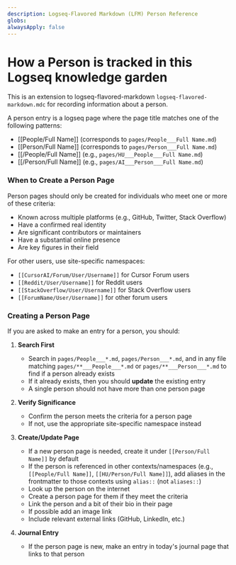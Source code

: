 ```yaml
---
description: Logseq-Flavored Markdown (LFM) Person Reference
globs: 
alwaysApply: false
---
```

# How a Person is tracked in this Logseq knowledge garden
This is an extension to logseq-flavored-markdown `logseq-flavored-markdown.mdc` for recording information about a person.

A person entry is a logseq page where the page title matches one of the following patterns:
- [[People/Full Name]] (corresponds to `pages/People___Full Name.md`)
- [[Person/Full Name]] (corresponds to `pages/Person___Full Name.md`)
- [[<AnyNamespace>/People/Full Name]] (e.g., `pages/HU___People___Full Name.md`)
- [[<AnyNamespace>/Person/Full Name]] (e.g., `pages/AI___Person___Full Name.md`)

### When to Create a Person Page

Person pages should only be created for individuals who meet one or more of these criteria:
- Known across multiple platforms (e.g., GitHub, Twitter, Stack Overflow)
- Have a confirmed real identity
- Are significant contributors or maintainers
- Have a substantial online presence
- Are key figures in their field

For other users, use site-specific namespaces:
- `[[CursorAI/Forum/User/Username]]` for Cursor Forum users
- `[[Reddit/User/Username]]` for Reddit users
- `[[StackOverflow/User/Username]]` for Stack Overflow users
- `[[ForumName/User/Username]]` for other forum users

### Creating a Person Page

If you are asked to make an entry for a person, you should:

1. **Search First**
   - Search in `pages/People___*.md`, `pages/Person___*.md`, and in any file matching `pages/**___People___*.md` or `pages/**___Person___*.md` to find if a person already exists
   - If it already exists, then you should **update** the existing entry
   - A single person should not have more than one person page

2. **Verify Significance**
   - Confirm the person meets the criteria for a person page
   - If not, use the appropriate site-specific namespace instead

3. **Create/Update Page**
   - If a new person page is needed, create it under `[[Person/Full Name]]` by default
   - If the person is referenced in other contexts/namespaces (e.g., `[[People/Full Name]]`, `[[HU/Person/Full Name]]`), add aliases in the frontmatter to those contexts using `alias::` (not `aliases::`)
   - Look up the person on the internet
   - Create a person page for them if they meet the criteria
   - Link the person and a bit of their bio in their page
   - If possible add an image link
   - Include relevant external links (GitHub, LinkedIn, etc.)

4. **Journal Entry**
   - If the person page is new, make an entry in today's journal page that links to that person 